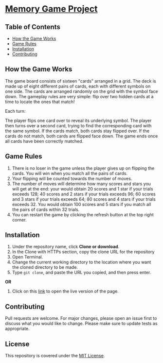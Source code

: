# [Memory Game Project](https://alfred-kctang.github.io/Memory-Game-Project/)

## Table of Contents

* [How the Game Works](#howTheGameWorks)
* [Game Rules](#gameRules)
* [Installation](#installation)
* [Contributing](#contributing)

## How the Game Works

The game board consists of sixteen "cards" arranged in a grid. The deck is made up of eight different pairs of cards, each with different symbols on one side. The cards are arranged randomly on the grid with the symbol face down. The gameplay rules are very simple: flip over two hidden cards at a time to locate the ones that match!

Each turn:

The player flips one card over to reveal its underlying symbol.
The player then turns over a second card, trying to find the corresponding card with the same symbol.
If the cards match, both cards stay flipped over.
If the cards do not match, both cards are flipped face down.
The game ends once all cards have been correctly matched.

## Game Rules

1. There is no loser in the game unless the player gives up on flipping the cards. You will win when you match all the pairs of cards.
2. Your flipping will be counted towards the number of moves.
3. The number of moves will determine how many scores and stars you will get at the end: your would obtain 20 scores and 1 star if your trials exceeds 128; 40 scores and 2 stars if your trials exceeds 96; 60 scores and 3 stars if your trials exceeds 64; 80 scores and 4 stars if your trials exceeds 32. You would obtain 100 scores and 5 stars if you match all the pairs of cards within 32 trials.
4. You can restart the game by clicking the refresh button at the top right corner.

## Installation

1. Under the repository name, click **Clone or download**.
2. In the Clone with HTTPs section, copy the clone URL for the repository
3. Open Terminal.
4. Change the current working directory to the location where you want the cloned directory to be made.
5. Type `git clone`, and paste the URL you copied, and then press enter.

**OR**

1. Click on this [link](https://alfred-kctang.github.io/Memory-Game-Project/) to open the live version of the page.

## Contributing

Pull requests are welcome. For major changes, please open an issue first to discuss what you would like to change.
Please make sure to update tests as appropriate.

## License

This repository is covered under the [MIT License](https://choosealicense.com/licenses/mit/).
